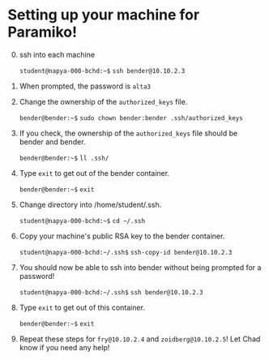 # Setting up your machine for Paramiko!

0. ssh into each machine

    `student@napya-000-bchd:~$` `ssh bender@10.10.2.3`

0. When prompted, the password is `alta3`

0. Change the ownership of the `authorized_keys` file.

    `bender@bender:~$`  `sudo chown bender:bender .ssh/authorized_keys`
    
0. If you check, the ownership of the `authorized_keys` file should be bender and bender.

    `bender@bender:~$`  `ll .ssh/`

0. Type `exit` to get out of the bender container.

    `bender@bender:~$`  `exit`

0. Change directory into /home/student/.ssh.

    `student@napya-000-bchd:~$` `cd ~/.ssh`
    
0. Copy your machine's public RSA key to the bender container.

    `student@napya-000-bchd:~/.ssh$` `ssh-copy-id bender@10.10.2.3`

0. You should now be able to ssh into bender without being prompted for a password!

    `student@napya-000-bchd:~/.ssh$` `ssh bender@10.10.2.3`
    
0. Type `exit` to get out of this container.

    `bender@bender:~$`  `exit`
    
0. Repeat these steps for `fry@10.10.2.4` and `zoidberg@10.10.2.5`! Let Chad know if you need any help!
